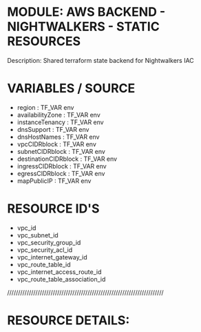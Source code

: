 # MODULE: AWS BACKEND - NIGHTWALKERS - STATIC RESOURCES

Description: 
    Shared terraform state backend for Nightwalkers IAC

# VARIABLES / SOURCE
- region : TF_VAR env
- availabilityZone : TF_VAR env
- instanceTenancy : TF_VAR env
- dnsSupport : TF_VAR env
- dnsHostNames : TF_VAR env
- vpcCIDRblock : TF_VAR env
- subnetCIDRblock : TF_VAR env
- destinationCIDRblock : TF_VAR env
- ingressCIDRblock : TF_VAR env
- egressCIDRblock : TF_VAR env
- mapPublicIP : TF_VAR env

# RESOURCE ID'S
- vpc_id
- vpc_subnet_id
- vpc_security_group_id
- vpc_security_acl_id
- vpc_internet_gateway_id
- vpc_route_table_id
- vpc_internet_access_route_id
- vpc_route_table_association_id

////////////////////////////////////////////////////////////////////////
# RESOURCE DETAILS: